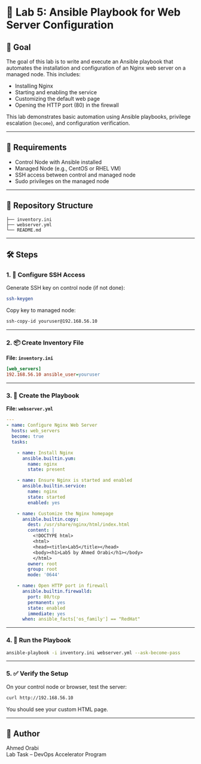 
# 🧪 Lab 5: Ansible Playbook for Web Server Configuration

## 🎯 Goal

The goal of this lab is to write and execute an Ansible playbook that automates the installation and configuration of an Nginx web server on a managed node. This includes:
- Installing Nginx
- Starting and enabling the service
- Customizing the default web page
- Opening the HTTP port (80) in the firewall

This lab demonstrates basic automation using Ansible playbooks, privilege escalation (`become`), and configuration verification.

---

## 🧰 Requirements

- Control Node with Ansible installed
- Managed Node (e.g., CentOS or RHEL VM)
- SSH access between control and managed node
- Sudo privileges on the managed node

---

## 📁 Repository Structure

```
├── inventory.ini
├── webserver.yml
└── README.md
```

---

## 🛠️ Steps

### 1. 🔑 Configure SSH Access
Generate SSH key on control node (if not done):
```bash
ssh-keygen
```

Copy key to managed node:
```bash
ssh-copy-id youruser@192.168.56.10
```

---

### 2. 📦 Create Inventory File

**File: `inventory.ini`**
```ini
[web_servers]
192.168.56.10 ansible_user=youruser
```

---

### 3. 📜 Create the Playbook

**File: `webserver.yml`**

```yaml
---
- name: Configure Nginx Web Server
  hosts: web_servers
  become: true
  tasks:

    - name: Install Nginx
      ansible.builtin.yum:
        name: nginx
        state: present

    - name: Ensure Nginx is started and enabled
      ansible.builtin.service:
        name: nginx
        state: started
        enabled: yes

    - name: Customize the Nginx homepage
      ansible.builtin.copy:
        dest: /usr/share/nginx/html/index.html
        content: |
          <!DOCTYPE html>
          <html>
          <head><title>Lab5</title></head>
          <body><h1>Lab5 by Ahmed Orabi</h1></body>
          </html>
        owner: root
        group: root
        mode: '0644'

    - name: Open HTTP port in firewall
      ansible.builtin.firewalld:
        port: 80/tcp
        permanent: yes
        state: enabled
        immediate: yes
      when: ansible_facts['os_family'] == "RedHat"
```

---

### 4. 🚀 Run the Playbook

```bash
ansible-playbook -i inventory.ini webserver.yml --ask-become-pass
```

---

### 5. ✅ Verify the Setup

On your control node or browser, test the server:
```bash
curl http://192.168.56.10
```

You should see your custom HTML page.

---

## 🙌 Author

Ahmed Orabi  
Lab Task – DevOps Accelerator Program
